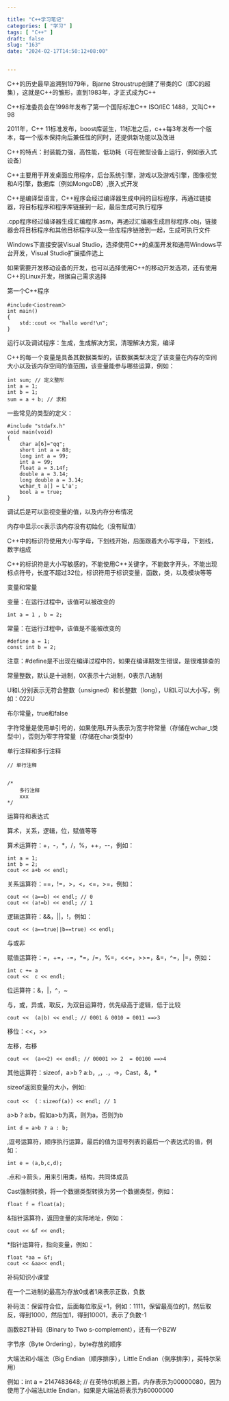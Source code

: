```yaml
---

title: "C++学习笔记"
categories: [ "学习" ]
tags: [ "C++" ]
draft: false
slug: "163"
date: "2024-02-17T14:50:12+08:00"


---
```


C++的历史最早追溯到1979年，Bjarne Stroustrup创建了带类的C（即C的超集），这就是C++的雏形，直到1983年，才正式成为C++

C++标准委员会在1998年发布了第一个国际标准C++ ISO/IEC 1488，又叫C++ 98

2011年，C++ 11标准发布，boost库诞生，11标准之后，c++每3年发布一个版本，每一个版本保持向后兼任性的同时，还提供新功能以及改进

C++的特点：封装能力强，高性能，低功耗（可在微型设备上运行，例如嵌入式设备）

C++主要用于开发桌面应用程序，后台系统引擎，游戏以及游戏引擎，图像视觉和AI引擎，数据库（例如MongoDB）,嵌入式开发

C++是编译型语言，C++程序会经过编译器生成中间的目标程序，再通过链接器，将目标程序和程序库链接到一起，最后生成可执行程序

.cpp程序经过编译器生成汇编程序.asm，再通过汇编器生成目标程序.obj，链接器会将目标程序和其他目标程序以及一些库程序链接到一起，生成可执行文件

Windows下直接安装Visual Studio，选择使用C++的桌面开发和通用Windows平台开发，Visual Studio扩展插件选上

如果需要开发移动设备的开发，也可以选择使用C++的移动开发选项，还有使用C++的Linux开发，根据自己需求选择

第一个C++程序

    #include＜iostream＞
    int main()
    {
        std::cout << "hallo word!\n";
    }

运行以及调试程序：生成，生成解决方案，清理解决方案，编译

C++的每一个变量是具备其数据类型的，该数据类型决定了该变量在内存的空间大小以及该内存空间的值范围，该变量能参与哪些运算，例如：

    int sum; // 定义整形
    int a = 1;
    int b = 1;
    sum = a + b; // 求和

一些常见的类型的定义：

    #include "stdafx.h"
    void main(void)
    {
        char a[6]="qq";
        short int a = 88;
        long int a = 99;
        int a = 99;
        float a = 3.14f;
        double a = 3.14;
        long double a = 3.14;
        wchar_t a[] = L'a';
        bool a = true;
    }

调试后是可以监视变量的值，以及内存分布情况

内存中显示cc表示该内存没有初始化（没有赋值）

C++中的标识符使用大小写字母，下划线开始，后面跟着大小写字母，下划线，数字组成

C++的标识符是大小写敏感的，不能使用C++关键字，不能数字开头，不能出现标点符号，长度不超过32位，标识符用于标识变量，函数，类，以及模块等等

变量和常量

变量：在运行过程中，该值可以被改变的

    int a = 1 , b = 2;

常量：在运行过程中，该值是不能被改变的

    #define a = 1;
    const int b = 2;

注意：#define是不出现在编译过程中的，如果在编译期发生错误，是很难排查的

常量整数，默认是十进制，0X表示十六进制，0表示八进制

U和L分别表示无符合整数（unsigned）和长整数（long），U和L可以大小写，例如：022U

布尔常量，true和false

字符常量是使用单引号的，如果使用L开头表示为宽字符常量（存储在wchar_t类型中），否则为窄字符常量（存储在char类型中）

单行注释和多行注释

    // 单行注释


    /*
        多行注释
        xxx
    */

运算符和表达式

算术，关系，逻辑，位，赋值等等

算术运算符：+，-，*，/，%，++，--，例如：

    int a = 1;
    int b = 2;
    cout << a+b << endl;

关系运算符：==，!=，>，<，<=，>=，例如：

    cout << (a==b) << endl; // 0
    cout << (a!=b) << endl; // 1

逻辑运算符：&&，||，!，例如：

    cout << (a==true||b==true) << endl;

与或非

赋值运算符：=，+=，-=，*=，/=，%=，<<=，>>=，&=，^=，|=，例如：

    int c += a
    cout <<  c << endl;

位运算符：&，|，^，~

与，或，异或，取反，为双目运算符，优先级高于逻辑，低于比较

    cout <<  (a|b) << endl; // 0001 & 0010 = 0011 ==>3

移位：<<，>>

左移，右移

    cout <<  (a<<2) << endl; // 00001 >> 2  = 00100 ==>4

其他运算符：sizeof，a>b ? a:b，,，.，->，Cast，&，*

sizeof返回变量的大小，例如:

    cout <<  (：sizeof(a)) << endl; // 1

a>b ? a:b，假如a>b为真，则为a，否则为b

    int d = a>b ? a : b;

,逗号运算符，顺序执行运算，最后的值为逗号列表的最后一个表达式的值，例如：

    int e = (a,b,c,d);

.点和->箭头，用来引用类，结构，共同体成员

Cast强制转换，将一个数据类型转换为另一个数据类型，例如：

    float f = float(a);

&指针运算符，返回变量的实际地址，例如：

    cout << &f << endl;

*指针运算符，指向变量，例如：

    float *aa = &f;
    cout << &aa<< endl;

补码知识小课堂

在一个二进制的最高为存放0或者1来表示正数，负数

补码法：保留符合位，后面每位取反+1，例如：1111，保留最高位的1，然后取反，得到1000，然后加1，得到10001，表示了负数-1

函数B2T补码（Binary to Two s-complement），还有一个B2W

字节序（Byte Ordering），byte存放的顺序

大端法和小端法（Big Endian（顺序排序），Little Endian（倒序排序），英特尔采用）

例如：int a = 2147483648; // 在英特尔机器上面，内存表示为00000080，因为使用了小端法Little Endian，如果是大端法将表示为80000000
